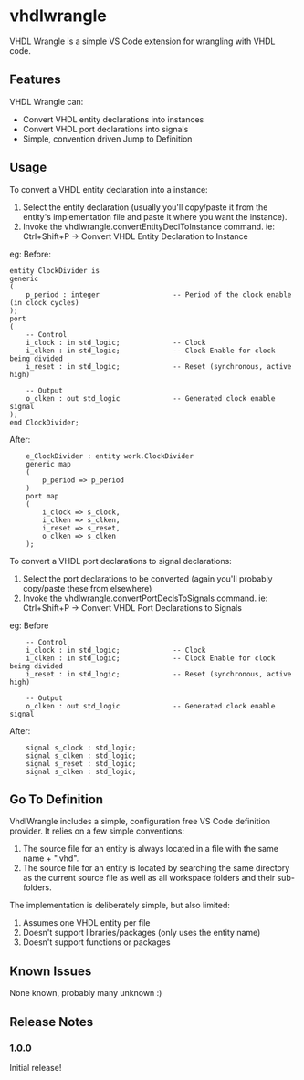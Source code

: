# vhdlwrangle 

VHDL Wrangle is a simple VS Code extension for wrangling with VHDL code.

## Features

VHDL Wrangle can:

* Convert VHDL entity declarations into instances
* Convert VHDL port declarations into signals
* Simple, convention driven Jump to Definition


## Usage

To convert a VHDL entity declaration into a instance:

1. Select the entity declaration (usually you'll copy/paste it from the entity's implementation file and paste it where you want the instance).
2. Invoke the vhdlwrangle.convertEntityDeclToInstance command.  ie: Ctrl+Shift+P -> Convert VHDL Entity Declaration to Instance

eg: Before:

```
entity ClockDivider is
generic
(
    p_period : integer                  -- Period of the clock enable (in clock cycles)
);
port 
( 
    -- Control
    i_clock : in std_logic;             -- Clock
    i_clken : in std_logic;             -- Clock Enable for clock being divided
    i_reset : in std_logic;             -- Reset (synchronous, active high)
    
    -- Output
    o_clken : out std_logic             -- Generated clock enable signal
);
end ClockDivider;
```

After:
```
	e_ClockDivider : entity work.ClockDivider
	generic map
	(
		p_period => p_period
	)
	port map
	(
		i_clock => s_clock,
		i_clken => s_clken,
		i_reset => s_reset,
		o_clken => s_clken
	);
```

To convert a VHDL port declarations to signal declarations:

1. Select the port declarations to be converted (again you'll probably copy/paste these from elsewhere)
2. Invoke the vhdlwrangle.convertPortDeclsToSignals command.  ie: Ctrl+Shift+P -> Convert VHDL Port Declarations to Signals

eg: Before

```
    -- Control
    i_clock : in std_logic;             -- Clock
    i_clken : in std_logic;             -- Clock Enable for clock being divided
    i_reset : in std_logic;             -- Reset (synchronous, active high)
    
    -- Output
    o_clken : out std_logic             -- Generated clock enable signal
```

After:

```
	signal s_clock : std_logic;
	signal s_clken : std_logic;
	signal s_reset : std_logic;
	signal s_clken : std_logic;
```

## Go To Definition

VhdlWrangle includes a simple, configuration free VS Code definition provider.  It relies on a few simple conventions:

1. The source file for an entity is always located in a file with the same name + ".vhd".
2. The source file for an entity is located by searching the same directory as the current source file as well as all
   workspace folders and their sub-folders.

The implementation is deliberately simple, but also limited:

1. Assumes one VHDL entity per file
2. Doesn't support libraries/packages (only uses the entity name)
3. Doesn't support functions or packages



## Known Issues

None known, probably many unknown :)

## Release Notes


### 1.0.0

Initial release!


